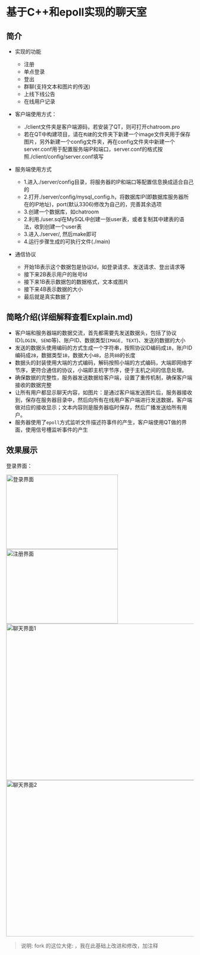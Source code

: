 # 基于C++和epoll实现的聊天室

## 简介

- 实现的功能
   - 注册
   - 单点登录
   - 登出
   - 群聊(支持文本和图片的传送)
   - 上线下线公告
   - 在线用户记录

- 客户端使用方式：
  - ./client文件夹是客户端源码，若安装了QT，则可打开chatroom.pro
  - 若在QT中构建项目，请在`构建`的文件夹下新建一个image文件夹用于保存图片，另外新建一个config文件夹，再在config文件夹中新建一个server.conf用于配置服务端IP和端口，server.conf的格式按照./client/config/server.conf填写
  
- 服务端使用方式
  - 1.进入./server/config目录，将服务器的IP和端口等配置信息换成适合自己的
  - 2.打开./server/config/mysql_config.h，将数据库IP(即数据库服务器所在的IP地址)，port(默认3306)修改为自己的，完善其余选项
  - 3.创建一个数据库，如chatroom
  - 2.利用./user.sql在MySQL中创建一张user表，或者复制其中建表的语法，收到创建一个user表
  - 3.进入./server/, 然后make即可
  - 4.运行步骤生成的可执行文件(./main)

- 通信协议
  - 开始1B表示这个数据包是协议Id，如登录请求、发送请求、登出请求等
  - 接下来2B表示用户的账号Id
  - 接下来1B表示数据包的数据格式，文本或图片
  - 接下来4B表示数据的大小
  - 最后就是真实数据了


## 简略介绍(详细解释查看Explain.md)

- 客户端和服务器端的数据交流，首先都需要先发送数据头，包括了协议ID(`LOGIN, SEND`等)、账户ID、数据类型(`IMAGE, TEXT`)、发送的数据的大小
- 发送的数据头使用编码的方式生成一个字符串，按照协议ID编码成`1B`，账户ID编码成`2B`，数据类型`1B`，数据大小`4B`，总共`8B`的长度
- 数据头的封装使用大端的方式编码，解码按照小端的方式编码，大端即网络字节序，更符合通信的协议，小端即主机字节序，便于主机之间的信息处理。
- 确保数据的完整性，服务器发送数据给客户端，设置了重传机制，确保客户端接收的数据完整
- 让所有用户都显示聊天内容，如图片：是通过客户端发送图片后，服务器接收到，保存在服务器目录中，然后向所有在线用户客户端进行发送数据，客户端做对应的接收显示；文本内容则是服务器临时保存，然后广播发送给所有用户。
- 服务器使用了`epoll`方式监听文件描述符事件的产生，客户端使用QT做的界面，使用信号槽监听事件的产生
  

## 效果展示



登录界面：

<img src="https://bu.dusays.com/2024/11/10/6730a6c9366ae.png" alt="登录界面" width="300" height="200">
<img src="https://bu.dusays.com/2024/11/10/6730a6cd13fa7.png" alt="注册界面" width="300" height="200">
<img src="https://bu.dusays.com/2024/11/10/6730a6d7e5454.png" alt="聊天界面1" width="600" height="420">
<img src="https://bu.dusays.com/2024/11/10/6730a6de97621.png" alt="聊天界面2" width="600" height="420">

> 说明: fork 的这位大佬: [](https://github.com/cswen-scut/chatroom)，我在此基础上改进和修改，加注释

